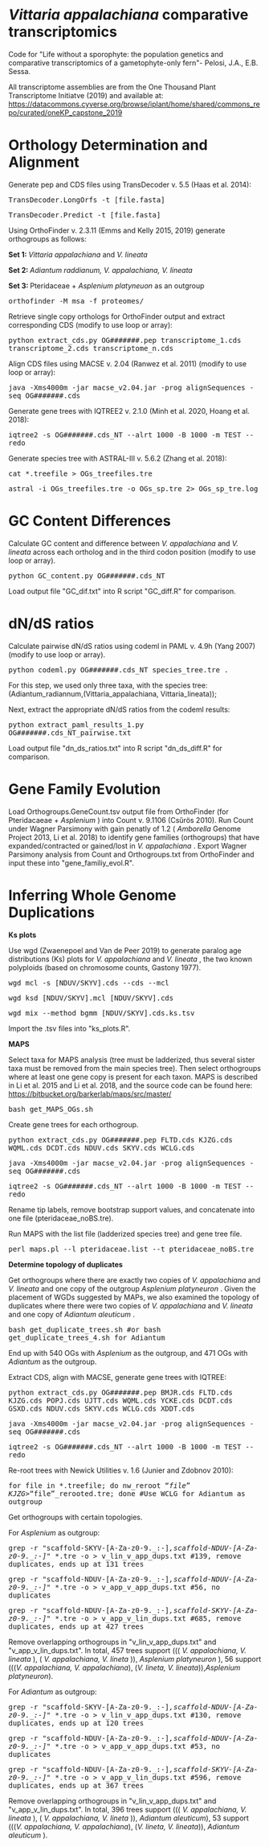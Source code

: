 # <i> Vittaria appalachiana </i> comparative transcriptomics 
Code for "Life without a sporophyte: the population genetics and comparative transcriptomics of a gametophyte-only fern"- Pelosi, J.A., E.B. Sessa. 

All transcriptome assemblies are from the One Thousand Plant Transcriptome Initiatve (2019) and available at: https://datacommons.cyverse.org/browse/iplant/home/shared/commons_repo/curated/oneKP_capstone_2019

# Orthology Determination and Alignment

Generate pep and CDS files using TransDecoder v. 5.5 (Haas et al. 2014):

<TT> TransDecoder.LongOrfs -t [file.fasta]  </TT>

<TT> TransDecoder.Predict -t [file.fasta] </TT>

Using OrthoFinder v. 2.3.11 (Emms and Kelly 2015, 2019) generate orthogroups as follows: 

<b> Set 1: </b> <i> Vittaria appalachiana </i> and <i> V. lineata </i> 

<b> Set 2: </b> <i> Adiantum raddianum, V. appalachiana, V. lineata </i>

<b> Set 3: </b> Pteridaceae + <i> Asplenium platyneuon </i> as an outgroup 

<TT> orthofinder -M msa -f proteomes/ </TT>

Retrieve single copy orthologs for OrthoFinder output and extract corresponding CDS (modify to use loop or array):

<TT> python extract_cds.py OG#######.pep transcriptome_1.cds transcriptome_2.cds transcriptome_n.cds </TT>

Align CDS files using MACSE v. 2.04 (Ranwez et al. 2011) (modify to use loop or array):

<TT> java -Xms4000m -jar macse_v2.04.jar -prog alignSequences -seq OG#######.cds </TT>

Generate gene trees with IQTREE2 v. 2.1.0 (Minh et al. 2020, Hoang et al. 2018): 

<TT> iqtree2 -s OG#######.cds_NT --alrt 1000 -B 1000 -m TEST --redo </TT> 

Generate species tree with ASTRAL-III v. 5.6.2 (Zhang et al. 2018):

<TT> cat *.treefile > OGs_treefiles.tre </TT>
  
<TT> astral -i OGs_treefiles.tre -o OGs_sp.tre 2> OGs_sp_tre.log </TT>  

# GC Content Differences

Calculate GC content and difference between <i> V. appalachiana </i> and <i> V. lineata </i> across each ortholog and in the third codon position (modify to use loop or array). 

<TT> python GC_content.py OG#######.cds_NT </TT>

Load output file "GC_dif.txt" into R script "GC_diff.R" for comparison. 

# dN/dS ratios 

Calculate pairwise dN/dS ratios using codeml in PAML v. 4.9h (Yang 2007) (modify to use loop or array).

<TT> python codeml.py OG#######.cds_NT species_tree.tre . </TT>

For this step, we used only three taxa, with the species tree: (Adiantum_radiannum,(Vittaria_appalachiana, Vittaria_lineata)); 

Next, extract the appropriate dN/dS ratios from the codeml results: 

<TT> python extract_paml_results_1.py OG#######.cds_NT_pairwise.txt </TT> 

Load output file "dn_ds_ratios.txt" into R script "dn_ds_diff.R" for comparison. 

# Gene Family Evolution

Load Orthogroups.GeneCount.tsv output file from OrthoFinder (for Pteridacaeae + <i> Asplenium </i>) into Count v. 9.1106 (Csűrös 2010). Run Count under Wagner Parsimony with  gain penatly of 1.2 (<i> Amborella </i> Genome Project 2013, Li et al. 2018) to identify gene families (orthogroups) that have expanded/contracted or gained/lost in <i> V. appalachiana </i>. Export Wagner Parsimony analysis from Count and Orthogroups.txt from OrthoFinder and input these into "gene_familiy_evol.R". 

# Inferring Whole Genome Duplications

<b> Ks plots </b> 

Use wgd (Zwaenepoel and Van de Peer 2019) to generate paralog age distributions (Ks) plots for <i> V. appalachiana </i> and <i> V. lineata </i>, the two known polyploids (based on chromosome counts, Gastony 1977). 

<TT> wgd mcl -s [NDUV/SKYV].cds --cds --mcl </TT>

<TT> wgd ksd [NDUV/SKYV].mcl [NDUV/SKYV].cds </TT>

<TT> wgd mix --method bgmm [NDUV/SKYV].cds.ks.tsv </TT>
  
Import the .tsv files into "ks_plots.R". 

<b> MAPS </b> 

Select taxa for MAPS analysis (tree must be ladderized, thus several sister taxa must be removed from the main species tree). Then select orthogroups where at least one gene copy is present for each taxon. MAPS is described in Li et al. 2015 and Li et al. 2018, and the source code can be found here: https://bitbucket.org/barkerlab/maps/src/master/

<TT> bash get_MAPS_OGs.sh </TT> 

Create gene trees for each orthogroup.  

<TT> python extract_cds.py OG#######.pep FLTD.cds KJZG.cds WQML.cds DCDT.cds NDUV.cds SKYV.cds WCLG.cds </TT> 
 
<TT> java -Xms4000m -jar macse_v2.04.jar -prog alignSequences -seq OG#######.cds </TT>

<TT> iqtree2 -s OG#######.cds_NT --alrt 1000 -B 1000 -m TEST --redo </TT> 

Rename tip labels, remove bootstrap support values, and concatenate into one file (pteridaceae_noBS.tre). 

Run MAPS with the list file (ladderized species tree) and gene tree file. 

<TT> perl maps.pl --l pteridaceae.list --t pteridaceae_noBS.tre </TT> 

<b> Determine topology of duplicates </b> 

Get orthogroups where there are exactly two copies of <i> V. appalachiana </i> and <i> V. lineata </i> and one copy of the outgroup <i> Asplenium platyneuron </i>. Given the placement of WGDs suggested by MAPs, we also examined the topology of duplicates where there were two copies of <i> V. appalachiana </i> and <i> V. lineata </i> and one copy of <i> Adiantum aleuticum </i>. 

<TT> bash get_duplicate_trees.sh  #or bash get_duplicate_trees_4.sh for Adiantum</TT>

End up with 540 OGs with <i> Asplenium </i> as the outgroup, and 471 OGs with <i> Adiantum </i> as the outgroup. 

Extract CDS, align with MACSE, generate gene trees with IQTREE: 

<TT> python extract_cds.py OG#######.pep BMJR.cds FLTD.cds KJZG.cds POPJ.cds UJTT.cds WQML.cds YCKE.cds DCDT.cds GSXD.cds NDUV.cds SKYV.cds WCLG.cds XDDT.cds </TT> 
 
<TT> java -Xms4000m -jar macse_v2.04.jar -prog alignSequences -seq OG#######.cds </TT>

<TT> iqtree2 -s OG#######.cds_NT --alrt 1000 -B 1000 -m TEST --redo </TT> 

Re-root trees with Newick Utilities v. 1.6 (Junier and Zdobnov 2010):

<TT> for file in *.treefile; do nw_reroot “$file” KJZG > “$file”_rerooted.tre; done #Use WCLG for Adiantum as outgroup </TT> 

Get orthogroups with certain topologies. 

For <i> Asplenium </i> as outgroup: 

<TT> grep -r "scaffold\-SKYV\-[A-Za-z0-9\.\_\:\-]*,scaffold\-NDUV\-[A-Za-z0-9\.\_\:\-]*" *.tre -o > v_lin_v_app_dups.txt  #139, remove duplicates, ends up at 131 trees </TT>

<TT> grep -r "scaffold\-NDUV\-[A-Za-z0-9\.\_\:\-]*,scaffold\-NDUV\-[A-Za-z0-9\.\_\:\-]*" *.tre -o > v_app_v_app_dups.txt #56, no duplicates </TT>

<TT> grep -r "scaffold\-NDUV\-[A-Za-z0-9\.\_\:\-]*,scaffold\-SKYV\-[A-Za-z0-9\.\_\:\-]*" *.tre -o > v_app_v_lin_dups.txt #685, remove duplicates, ends up at 427 trees </TT>
 
Remove overlapping orthogroups in "v_lin_v_app_dups.txt" and "v_app_v_lin_dups.txt". In total, 457 trees support (((<i> V. appalachiana, V. lineata </i>), (<i> V. appalachiana, V. lineta </i>)), <i> Asplenium platyneuron </i>), 56 support (((<i>V. appalachiana, V. appalachiana</i>), (<i>V. lineta, V. lineata</i>)),<i>Asplenium platyneuron</i>). 

For <i> Adiantum </i> as outgroup: 

<TT> grep -r "scaffold\-SKYV\-[A-Za-z0-9\.\_\:\-]*,scaffold\-NDUV\-[A-Za-z0-9\.\_\:\-]*" *.tre -o > v_lin_v_app_dups.txt  #130, remove duplicates, ends up at 120 trees </TT>

<TT> grep -r "scaffold\-NDUV\-[A-Za-z0-9\.\_\:\-]*,scaffold\-NDUV\-[A-Za-z0-9\.\_\:\-]*" *.tre -o > v_app_v_app_dups.txt #53, no duplicates </TT>

<TT> grep -r "scaffold\-NDUV\-[A-Za-z0-9\.\_\:\-]*,scaffold\-SKYV\-[A-Za-z0-9\.\_\:\-]*" *.tre -o > v_app_v_lin_dups.txt #596, remove duplicates, ends up at 367 trees </TT>
 
Remove overlapping orthogroups in "v_lin_v_app_dups.txt" and "v_app_v_lin_dups.txt". In total, 396 trees support (((<i> V. appalachiana, V. lineata </i>), (<i> V. appalachiana, V. lineta </i>)), <i> Adiantum aleuticum</i>), 53 support (((<i>V. appalachiana, V. appalachiana</i>), (<i>V. lineta, V. lineata</i>)),<i> Adiantum aleuticum </i>). 

